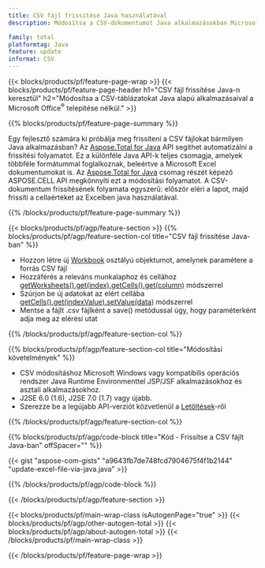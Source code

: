 ```yaml
---
title: CSV fájl frissítése Java használatával
description: Módosítsa a CSV-dokumentumot Java alkalmazásokban Microsoft Excel használata nélkül. Optimalizálja a kódot az Excel-fájlok leggyorsabb írásához és szerkesztéséhez Java-ban.

family: total
platformtag: Java
feature: update
informat: CSV
---
```

{{< blocks/products/pf/feature-page-wrap >}}
{{< blocks/products/pf/feature-page-header h1="CSV fájl frissítése Java-n keresztül" h2="Módosítsa a CSV-táblázatokat Java alapú alkalmazásaival a Microsoft Office<sup>&reg;</sup> telepítése nélkül." >}}

{{% blocks/products/pf/feature-page-summary %}}

Egy fejlesztő számára ki próbálja meg frissíteni a CSV fájlokat bármilyen Java alkalmazásban? Az [Aspose.Total for Java](https://products.aspose.com/total/java/) API segíthet automatizálni a frissítési folyamatot. Ez a különféle Java API-k teljes csomagja, amelyek többféle formátummal foglalkoznak, beleértve a Microsoft Excel dokumentumokat is. Az [Aspose.Total for Java](https://products.aspose.com/total/java/) csomag részét képező ASPOSE.CELL API megkönnyíti ezt a módosítási folyamatot. A CSV-dokumentum frissítésének folyamata egyszerű: először eléri a lapot, majd frissíti a cellaértéket az Excelben java használatával.

{{% /blocks/products/pf/feature-page-summary %}}

{{< blocks/products/pf/agp/feature-section >}}
{{% blocks/products/pf/agp/feature-section-col title="CSV fájl frissítése Java-ban" %}}

- Hozzon létre új [Workbook](https://reference.aspose.com/cells/java/com.aspose.cells/Workbook) osztályú objektumot, amelynek paramétere a forrás CSV fájl
- Hozzáférés a releváns munkalaphoz és cellához [getWorksheets().get(index).getCells().get(column)](https://reference.aspose.com/cells/java/com.aspose.cells/cells#Item%20(int)) módszerrel
- Szúrjon be új adatokat az elért cellába [getCells().get(indexValue).setValue(data)](https://reference.aspose.com/cells/java/com.aspose.cells/cell#Value) módszerrel
- Mentse a fájlt .csv fájlként a save() metódussal úgy, hogy paraméterként adja meg az elérési utat

{{% /blocks/products/pf/agp/feature-section-col %}}

{{% blocks/products/pf/agp/feature-section-col title="Módosítási követelmények" %}}

- CSV módosításhoz Microsoft Windows vagy kompatibilis operációs rendszer Java Runtime Environmenttel JSP/JSF alkalmazásokhoz és asztali alkalmazásokhoz.
- J2SE 6.0 (1.6), J2SE 7.0 (1.7) vagy újabb.
- Szerezze be a legújabb API-verziót közvetlenül a [Letöltések](https://docs.aspose.com/cells/java/installation/)-ről

{{% /blocks/products/pf/agp/feature-section-col %}}

{{% blocks/products/pf/agp/code-block title="Kód - Frissítse a CSV fájlt Java-ban" offSpacer="" %}}

{{< gist "aspose-com-gists" "a9643fb7de748fcd7904675f4f1b2144" "update-excel-file-via-java.java" >}}

{{% /blocks/products/pf/agp/code-block %}}

{{< /blocks/products/pf/agp/feature-section >}}

{{< blocks/products/pf/main-wrap-class isAutogenPage="true" >}}
{{< blocks/products/pf/agp/other-autogen-total >}}
{{< blocks/products/pf/agp/about-autogen-total >}}
{{< /blocks/products/pf/main-wrap-class >}}

{{< /blocks/products/pf/feature-page-wrap >}}